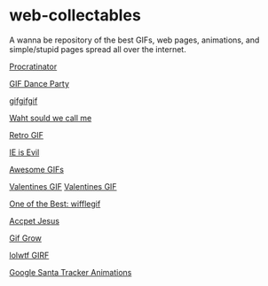 web-collectables
================

A wanna be repository of the best GIFs, web pages, animations, and simple/stupid pages spread all over the internet.

[Procratinator](http://www.procatinator.com/)

[GIF Dance Party](http://giphy.com/gifdanceparty/)

[gifgifgif](http://www.gifgifgifgifgif.com/)

[Waht sould we call me](http://whatshouldwecallme.tumblr.com/)

[Retro GIF](http://mr-gif.com/page)

[IE is Evil](http://toastytech.com/evil/)

[Awesome GIFs](http://awesomegifs.com/)

[Valentines GIF](http://s3-ec.buzzfed.com/static/2014-02/enhanced/webdr04/9/1/anigif_enhanced-buzz-27399-1391928643-12.gif)
[Valentines GIF](http://s3-ec.buzzfed.com/static/2014-02/enhanced/webdr03/9/1/anigif_enhanced-buzz-17251-1391928086-4.gif)

[One of the Best: wifflegif](http://wifflegif.com/)

[Accpet Jesus](http://www.dokimos.org/ajff/)

[Gif Grow](http://www.gifgrow.com/)

[lolwtf GIRF](http://lolwtfgif.com/)

[Google Santa Tracker Animations](http://www.behance.net/gallery/Google-Santa-Tracker-Animations/13381409)
